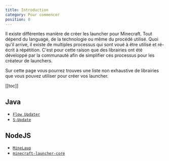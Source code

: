 ```yaml
---
title: Introduction
category: Pour commencer
position: 0
---
```


Il existe différentes manière de créer les launcher pour Minecraft. Tout dépend du language, de la technologie ou même du procédé utilisé. Quoi qu'il arrive, il existe de multiples processus qui sont voué à être utilisé et ré-écrit à répétition. C'est pour cette raison que des librairies ont été développé par la communauté afin de simplifier ces processus pour les créateur de launchers.

Sur cette page vous pourrez trouves une liste non exhaustive de librairies que vous pouvez utiliser pour créer vos launcher.

[[toc]]

## Java

* [`Flow Updater`](./flow-updater.md)
* [`S-Update`]()<Badge text="déprécié" type="error" vertical="middle" />

## NodeJS

* [`MineLaup`]()<Badge text="WIP" type="warning" vertical="middle" />
* [`minecraft-launcher-core`](./minecraft-launcher-core.md)